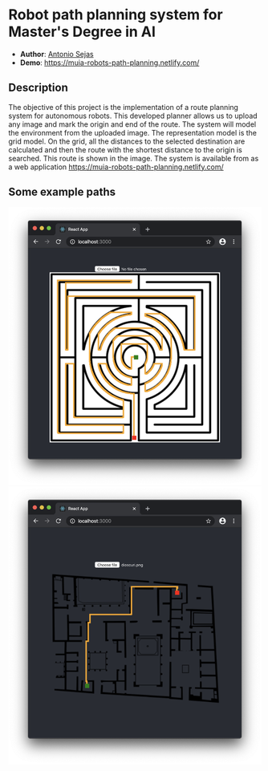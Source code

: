 # Robot path planning system for Master's Degree in AI

- **Author**: [Antonio Sejas](https://sejas.es)
- **Demo**: https://muia-robots-path-planning.netlify.com/

## Description

The objective of this project is the implementation of a route planning system for autonomous robots. This developed planner allows us to upload any image and mark the origin and end of the route. The system will model the environment from the uploaded image. The representation model is the grid model. On the grid, all the distances to the selected destination are calculated and then the route with the shortest distance to the origin is searched. This route is shown in the image. The system is available from as a web application https://muia-robots-path-planning.netlify.com/


## Some example paths

![](public/img/results/s1-2.png)
![](public/img/results/s2-4.png)